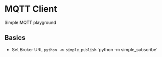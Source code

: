 
# MQTT Client

Simple MQTT playground 


## Basics 

- Set Broker URL
`python -m simple_publish`
`python -m simple_subscribe'
